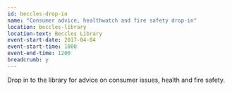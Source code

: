 ```yaml
---
id: beccles-drop-in
name: "Consumer advice, healthwatch and fire safety drop-in"
location: beccles-library
location-text: Beccles Library
event-start-date: 2017-04-04
event-start-time: 1000
event-end-time: 1200
breadcrumb: y
---
```


Drop in to the library for advice on consumer issues, health and fire safety.
